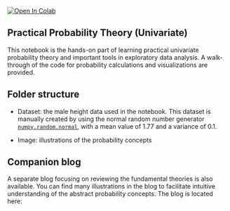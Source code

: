 [![Open In Colab](https://colab.research.google.com/assets/colab-badge.svg)](https://colab.research.google.com/github/ShuaiGuo16/theory/blob/master/Univariate_Probability_Theory.ipynb)

## Practical Probability Theory (Univariate)

This notebook is the hands-on part of learning practical univariate probability theory and important tools in exploratory data analysis. A walk-through of the code for probability calculations and visualizations are provided.

## Folder structure

- Dataset: the male height data used in the notebook. This dataset is manually created by using the normal random number generator [`numpy.random.normal`](https://numpy.org/doc/stable/reference/random/generated/numpy.random.normal.html), with a mean value of 1.77 and a variance of 0.1.

- Image: illustrations of the probability concepts

## Companion blog

A separate blog focusing on reviewing the fundamental theories is also available. You can find many illustrations in the blog to facilitate intuitive understanding of the abstract probability concepts. The blog is located here:
